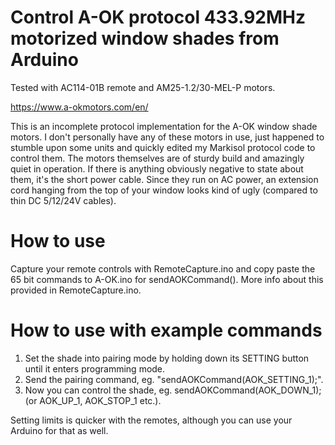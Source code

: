 # Control A-OK protocol 433.92MHz motorized window shades from Arduino
Tested with AC114-01B remote and AM25-1.2/30-MEL-P motors.

https://www.a-okmotors.com/en/

This is an incomplete protocol implementation for the A-OK window shade motors. I don't personally have any of these motors in use, just happened to stumble upon some units and quickly edited my Markisol protocol code to control them. The motors themselves are of sturdy build and amazingly quiet in operation. If there is anything obviously negative to state about them, it's the short power cable. Since they run on AC power, an extension cord hanging from the top of your window looks kind of ugly (compared to thin DC 5/12/24V cables).


# How to use
Capture your remote controls with RemoteCapture.ino and copy paste the 65 bit commands to A-OK.ino for sendAOKCommand(). More info about this provided in RemoteCapture.ino.


# How to use with example commands
1. Set the shade into pairing mode by holding down its SETTING button until it enters programming mode.
2. Send the pairing command, eg. "sendAOKCommand(AOK_SETTING_1);".
3. Now you can control the shade, eg. sendAOKCommand(AOK_DOWN_1); (or AOK_UP_1, AOK_STOP_1 etc.).

Setting limits is quicker with the remotes, although you can use your Arduino for that as well.
